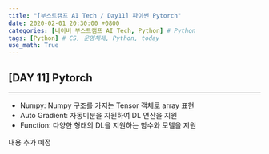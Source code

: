 ```yaml
---
title: "[부스트캠프 AI Tech / Day11] 파이썬 Pytorch"
date: 2020-02-01 20:30:00 +0800
categories: [네이버 부스트캠프 AI Tech, Python] # Python
tags: [Python] # CS, 운영체제, Python, today
use_math: True
---
```



## **[DAY 11] Pytorch**

---

- Numpy: Numpy 구조를 가지는 Tensor 객체로 array 표현
- Auto Gradient: 자동미분을 지원하여 DL 연산을 지원
- Function: 다양한 형태의 DL을 지원하는 함수와 모델을 지원

내용 추가 예정